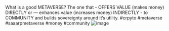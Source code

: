 What is a good METAVERSE?
The one that - OFFERS VALUE (makes money) DIRECTLY or — enhances value (increases money) INDIRECTLY - to COMMUNITY and builds sovereignty around it’s utility. #crpyto #metaverse #saaarpmetaverse #money #community
![image](https://user-images.githubusercontent.com/106310688/170867066-317b580e-edf3-472f-ae41-9161706474ce.png)
